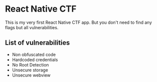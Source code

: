 # React Native CTF
This is my very first React Native CTF app. But you don't need to find any flags but all vulnerabilities. 

## List of vulnerabilities 
* Non obfuscated code
* Hardcoded credentials
* No Root Detection
* Unsecure storage
* Unsecure webview